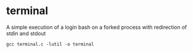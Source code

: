 # terminal
A simple execution of a login bash on a forked process with redirection of stdin and stdout

```gcc terminal.c -lutil -o terminal```
